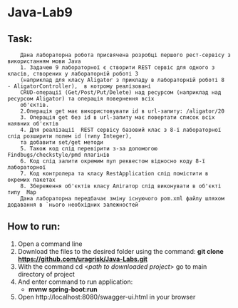 # Java-Lab9


## Task:
        Дана лабораторна робота присвячена розробці першого рест-сервісу з використанням мови Java
        1. Задачею 9 лабораторної є створити REST сервіс для одного з класів, створених у лабораторній роботі 3 
        (наприклад для класу Aligator з прикладу в лабораторній роботі 8  - AligatorController),  в котрому реалізовані 
        CRUD-операції (Get/Post/Put/Delete) над ресурсом (наприклад над ресурсом Aligator) та операція повернення всіх 
        об'єктів.
        2.Операція get має використовувати id в url-запиту: /aligator/20
        3. Операція get без id в url-запиту має повертати список всіх наявних об'єктів
        4. Для реалізації  REST сервісу базовий клас з 8-ї лабораторної слід розширити полем id (типу Integer), 
        та добавити set/get методи
        5. Також код слід перевірити з-за допомогою Findbugs/checkstyle/pmd плагінів
        6. Код слід залити окремим пул реквестом відносно коду 8-ї лабораторної
        7. Код контролера та класу RestApplication слід помістити в окремих пакетах
        8. Збереження об'єктів класу Алігатор слід виконувати в об'єкті типу  Map
        Дана лабораторна передбачає зміну існуючого pom.xml файлу шляхом додавання в `нього необхідних залежностей




## How to run:
1. Open a command line
2. Download the files to the desired folder using the command: **git clone https://github.com/uragrisk/Java-Labs.git**
3. With the command cd <*path to downloaded project*> go to main directory of project
4. And enter command to run application:
    * **mvnw spring-boot:run**
5. Open http://localhost:8080/swagger-ui.html in your browser
